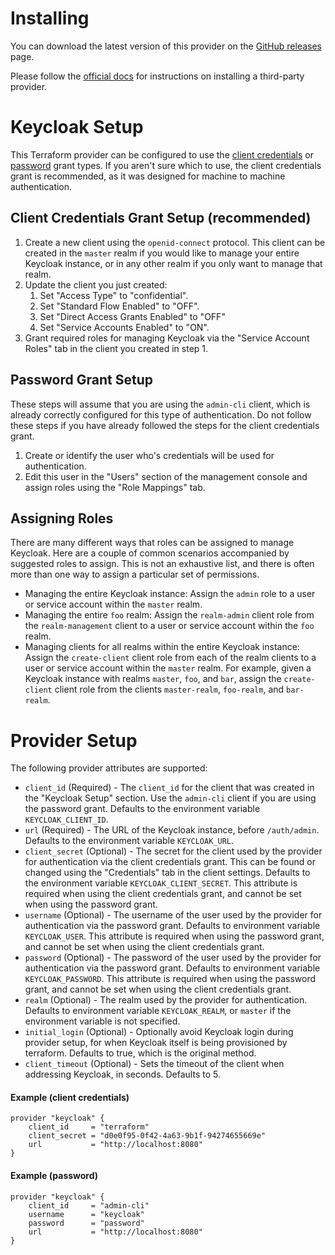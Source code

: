 # Installing

You can download the latest version of this provider on the
[GitHub releases](https://github.com/charlesderek/terraform-w-keycloak/releases)
page.

Please follow the [official docs](https://www.terraform.io/docs/configuration/providers.html#third-party-plugins)
for instructions on installing a third-party provider.

# Keycloak Setup

This Terraform provider can be configured to use the [client credentials](https://www.oauth.com/oauth2-servers/access-tokens/client-credentials/)
or [password](https://www.oauth.com/oauth2-servers/access-tokens/password-grant/) grant types. If you aren't
sure which to use, the client credentials grant is recommended, as it was designed for machine to machine authentication.

## Client Credentials Grant Setup (recommended)

1. Create a new client using the `openid-connect` protocol. This client can be created in the `master` realm if you would
like to manage your entire Keycloak instance, or in any other realm if you only want to manage that realm.
1. Update the client you just created:
    1. Set "Access Type" to "confidential".
    1. Set "Standard Flow Enabled" to "OFF".
    1. Set "Direct Access Grants Enabled" to "OFF"
    1. Set "Service Accounts Enabled" to "ON".
1. Grant required roles for managing Keycloak via the "Service Account Roles" tab in the client you created in step 1.

## Password Grant Setup

These steps will assume that you are using the `admin-cli` client, which is already correctly configured for this type
of authentication. Do not follow these steps if you have already followed the steps for the client credentials grant.

1. Create or identify the user who's credentials will be used for authentication.
1. Edit this user in the "Users" section of the management console and assign roles using the "Role Mappings" tab.

## Assigning Roles

There are many different ways that roles can be assigned to manage Keycloak. Here are a couple of common scenarios accompanied
by suggested roles to assign. This is not an exhaustive list, and there is often more than one way to assign a particular set
of permissions.

- Managing the entire Keycloak instance: Assign the `admin` role to a user or service account within the `master` realm.
- Managing the entire `foo` realm: Assign the `realm-admin` client role from the `realm-management` client to a user or service
account within the `foo` realm.
- Managing clients for all realms within the entire Keycloak instance: Assign the `create-client` client role from each of
the realm clients to a user or service account within the `master` realm. For example, given a Keycloak instance with realms
`master`, `foo`, and `bar`, assign the `create-client` client role from the clients `master-realm`, `foo-realm`, and `bar-realm`.

# Provider Setup

The following provider attributes are supported:

- `client_id` (Required) - The `client_id` for the client that was created in the "Keycloak Setup" section. Use the `admin-cli` client if you are using the password grant. Defaults to the environment variable `KEYCLOAK_CLIENT_ID`.
- `url` (Required) - The URL of the Keycloak instance, before `/auth/admin`. Defaults to the environment variable `KEYCLOAK_URL`.
- `client_secret` (Optional) - The secret for the client used by the provider for authentication via the client credentials grant. This can be found or changed using the "Credentials" tab in the client settings. Defaults to the environment variable `KEYCLOAK_CLIENT_SECRET`. This attribute is required when using the client credentials grant, and cannot be set when using the password grant.
- `username` (Optional) - The username of the user used by the provider for authentication via the password grant. Defaults to environment variable `KEYCLOAK_USER`. This attribute is required when using the password grant, and cannot be set when using the client credentials grant.
- `password` (Optional) - The password of the user used by the provider for authentication via the password grant. Defaults to environment variable `KEYCLOAK_PASSWORD`. This attribute is required when using the password grant, and cannot be set when using the client credentials grant.
- `realm` (Optional) - The realm used by the provider for authentication. Defaults to environment variable `KEYCLOAK_REALM`, or `master` if the environment variable is not specified.
- `initial_login` (Optional) - Optionally avoid Keycloak login during provider setup, for when Keycloak itself is being provisioned by terraform. Defaults to true, which is the original method.
- `client_timeout` (Optional) - Sets the timeout of the client when addressing Keycloak, in seconds. Defaults to 5.

#### Example (client credentials)

```hcl
provider "keycloak" {
	client_id     = "terraform"
	client_secret = "d0e0f95-0f42-4a63-9b1f-94274655669e"
	url           = "http://localhost:8080"
}
``` 

#### Example (password)

```hcl
provider "keycloak" {
	client_id     = "admin-cli"
	username      = "keycloak"
	password      = "password"
	url           = "http://localhost:8080"
}
```
